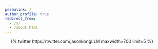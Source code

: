 ```yaml
---
permalink: /
author_profile: true
redirect_from: 
  - /x/
  - /about.html
---
```


<!-- ---
layout: archive
title: "X"
permalink: /x/
author_profile: true
redirect_to:
  - https://x.com/JasonkongLLM
--- -->

<div class='jekyll-twitter-plugin' align="center">
    {% twitter https://twitter.com/jasonkongLLM maxwidth=700 limit=5 %}
</div>
